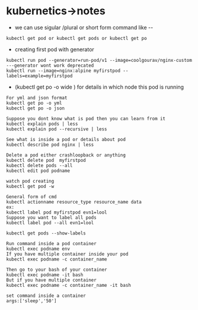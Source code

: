 # kubernetics->notes
- we can use sigular /plural or short form command like --
```
kubectl get pod or kubectl get pods or kubectl get po
 ```
 - creating first pod with generator
 ```
 kubectl run pod --generator=run-pod/v1 --image=coolgourav/nginx-custom ---generator wont work deprecated
 kubectl run --image=nginx:alpine myfirstpod -- labels=example=myfirstpod
 ```
 - (kubectl get po -o wide ) for details in which node this pod is running
 ``` 
For yml and json format
 kubectl get po -o yml
 kubectl get po -o json

 ```
 ```
 Suppose you dont know what is pod then you can learn from it
 kubectl explain pods | less
 kubectl explain pod --recursive | less
 ```
 
 ```
 See what is inside a pod or details about pod
 kubectl describe pod nginx | less
 ```
 ```
 Delete a pod either crashloopback or anything
 kubectl delete pod  myfirstpod
 kubectl delete pods --all
 kubectl edit pod podname
 ```
 ```
 watch pod creating
 kubectl get pod -w
 ```
 
 ```
 General form of cmd
 kubectl actionname resource_type resource_name data
 ex:
 kubectl label pod myfirstpod evn1=lool
 Suppose you want to label all pods
 kubectl label pod --all evn1=lool
 ```
 ```
 kubectl get pods --show-labels
 ```
 
 ```
 Run command inside a pod container
 kubectl exec podname env
 If you have multiple container inside your pod
 kubectl exec podname -c container_name
 
 Then go to your bash of your container
 kubectl exec podname -it bash
 But if you have multiple container
 kubectl exec podname -c container_name -it bash
 ```
 
 
 ```
 set command inside a container
 args:['sleep','50']
 ```
